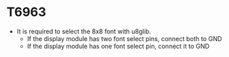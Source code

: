# T6963 #
  * It is required to select the 8x8 font with u8glib.
    * If the display module has two font select pins, connect both to GND
    * If the display module has one font select pin, connect it to GND